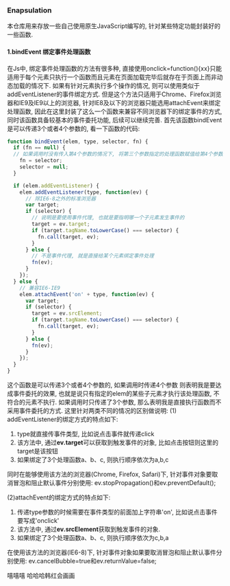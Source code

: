 ### Enapsulation
本仓库用来存放一些自己使用原生JavaScript编写的, 针对某些特定功能封装好的一些函数.

#### 1.bindEvent 绑定事件处理函数
在Js中, 绑定事件处理函数的方法有很多种, 直接使用onclick=function(){xx}只能适用于每个元素只执行一个函数而且元素在页面加载完毕后就存在于页面上而非动态加载的情况下. 如果有针对元素执行多个操作的情况, 则可以使用类似于addEventListener的事件绑定方式. 但是这个方法只适用于Chrome、Firefox浏览器和IE9及IE9以上的浏览器, 针对IE8及以下的浏览器只能选用attachEvent来绑定处理函数, 因此在这里封装了这么一个函数来兼容不同浏览器下的绑定事件的方式, 同时该函数具备较基本的事件委托功能, 后续可以继续完善.
首先该函数bindEvent是可以传递3个或者4个参数的, 看一下函数的代码:
```js
function bindEvent(elem, type, selector, fn) {
  if (fn == null) {
  // 如果调用时没有传入第4个参数的情况下, 将第三个参数指定的处理函数赋值给第4个参数fn
    fn = selector;
    selector = null;
  }

  if (elem.addEventListener) {
    elem.addEventListener(type, function(ev) {
      // 除IE6-8之外的标准浏览器
      var target;
      if (selector) {
        // 说明是要使用事件代理, 也就是要指明哪一个子元素发生事件的
        target = ev.target;
        if (target.tagName.toLowerCase() === selector) {
          fn.call(target, ev);
        }
      } else {
        // 不是事件代理, 就是直接给某个元素绑定事件处理
        fn(ev);
      }
    });
  } else {
    // 兼容IE6-IE9
    elem.attachEvent('on' + type, function(ev) {
      var target;
      if (selector) {
        target = ev.srcElement;
        if (target.tagName.toLowerCase() === selector) {
          fn.call(target, ev);
        }
      } else {
        fn(ev);
      }
    });
  }
}
```

这个函数是可以传递3个或者4个参数的, 如果调用时传递4个参数 则表明我是要达成事件委托的效果, 也就是说只有指定的elem的某些子元素才执行该处理函数, 不符合的元素不执行. 如果调用时只传递了3个参数, 那么表明我是直接执行函数而不采用事件委托的方式. 这里针对两类不同的情况的区别做说明:
(1) addEventListener的绑定方式的特点如下:
1. type就直接传事件类型, 比如说点击事件就传递click
2. 该方法中, 通过**ev.target**可以获取到触发事件的对象, 比如点击按钮则这里的target是该按钮
3. 如果绑定了3个处理函数a、b、c, 则执行顺序依次为a,b,c

同时在能够使用该方法的浏览器(Chrome, Firefox, Safari)下, 针对事件对象要取消冒泡和阻止默认事件分别使用: ev.stopPropagation()和ev.preventDefault();

(2)attachEvent的绑定方式的特点如下:
1. 传递type参数的时候需要在事件类型的前面加上字符串'on', 比如说点击事件要写成'onclick'
2. 该方法中, 通过**ev.srcElement**获取到触发事件的对象.
3. 如果绑定了3个处理函数a、b、c, 则执行顺序依次为c,b,a

在使用该方法的浏览器(IE6-8)下, 针对事件对象如果要取消冒泡和阻止默认事件分别使用: ev.cancelBubble=true和ev.returnValue=false;


嘻嘻嘻
哈哈哈韩红会画画